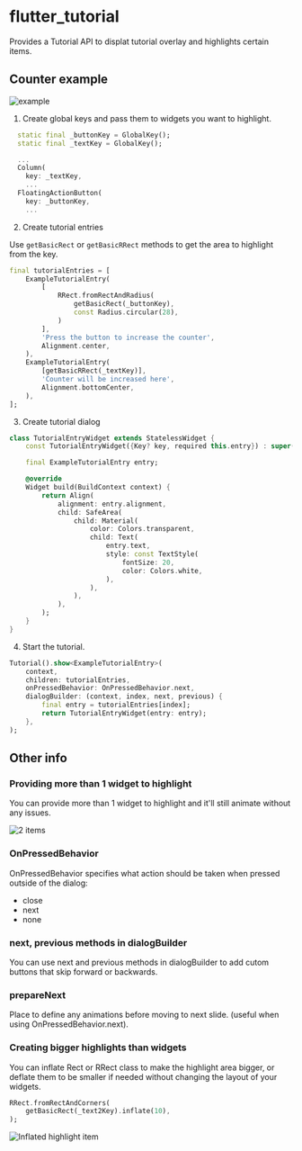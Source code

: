 # flutter_tutorial

Provides a Tutorial API to displat tutorial overlay and highlights certain items.

## Counter example

![example](assets/example.gif)

1. Create global keys and pass them to widgets you want to highlight.

```dart
  static final _buttonKey = GlobalKey();
  static final _textKey = GlobalKey();

  ...
  Column(
    key: _textKey,
    ...
  FloatingActionButton(
    key: _buttonKey,
    ...
```

2. Create tutorial entries

Use `getBasicRect` or `getBasicRRect` methods to get the area to highlight from the key.

```dart
final tutorialEntries = [
    ExampleTutorialEntry(
        [
            RRect.fromRectAndRadius(
                getBasicRect(_buttonKey),
                const Radius.circular(28),
            )
        ],
        'Press the button to increase the counter',
        Alignment.center,
    ),
    ExampleTutorialEntry(
        [getBasicRRect(_textKey)],
        'Counter will be increased here',
        Alignment.bottomCenter,
    ),
];
```

3. Create tutorial dialog

```dart
class TutorialEntryWidget extends StatelessWidget {
    const TutorialEntryWidget({Key? key, required this.entry}) : super(key: key);

    final ExampleTutorialEntry entry;

    @override
    Widget build(BuildContext context) {
        return Align(
            alignment: entry.alignment,
            child: SafeArea(
                child: Material(
                    color: Colors.transparent,
                    child: Text(
                        entry.text,
                        style: const TextStyle(
                            fontSize: 20,
                            color: Colors.white,
                        ),
                    ),
                ),
            ),
        );
    }
}
```

4. Start the tutorial.

```dart
Tutorial().show<ExampleTutorialEntry>(
    context,
    children: tutorialEntries,
    onPressedBehavior: OnPressedBehavior.next,
    dialogBuilder: (context, index, next, previous) {
        final entry = tutorialEntries[index];
        return TutorialEntryWidget(entry: entry);
    },
);
```

## Other info

### Providing more than 1 widget to highlight

You can provide more than 1 widget to highlight and it'll still animate without any issues.

![2 items](assets/2_items.gif)

### OnPressedBehavior

OnPressedBehavior specifies what action should be taken when pressed outside of the dialog: 

- close
- next
- none

### next, previous methods in dialogBuilder

You can use next and previous methods in dialogBuilder to add cutom buttons that skip forward or backwards.

### prepareNext

Place to define any animations before moving to next slide. (useful when using OnPressedBehavior.next).

### Creating bigger highlights than widgets

You can inflate Rect or RRect class to make the highlight area bigger, or deflate them to be smaller if needed without changing the layout of your widgets.

```dart
RRect.fromRectAndCorners(
    getBasicRect(_text2Key).inflate(10),
);
```

![Inflated highlight item](assets/inflated_highlight_item.png)
